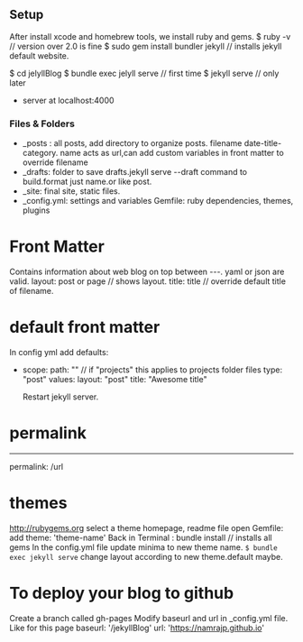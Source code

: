 ## Setup

After install xcode and homebrew tools, we install ruby and gems.
$ ruby -v // version over 2.0 is fine
$ sudo gem install bundler jekyll // installs jekyll default website.

$ cd jelyllBlog
$ bundle exec jelyll serve // first time
$ jekyll serve // only later

- server at localhost:4000

### Files & Folders

- \_posts : all posts, add directory to organize posts. filename date-title-category. name acts as url,can add custom variables in front matter to override filename
- \_drafts: folder to save drafts.jekyll serve --draft command to build.format just name.or like post.
- \_site: final site, static files.
- \_config.yml: settings and variables
  Gemfile: ruby dependencies, themes, plugins

# Front Matter

Contains information about web blog on top between ---.
yaml or json are valid.
layout: post or page // shows layout.
title: title // override default title of filename.

# default front matter

In config yml add
defaults:

- scope:
  path: "" // if "projects" this applies to projects folder files
  type: "post"
  values:
  layout: "post"
  title: "Awesome title"

  Restart jekyll server.

# permalink

---

permalink: /url

# themes

http://rubygems.org
select a theme
homepage, readme file
open Gemfile: add theme: 'theme-name'
Back in Terminal : bundle install // installs all gems
In the config.yml file update minima to new theme name.
`$ bundle exec jekyll serve`
change layout according to new theme.default maybe.

# To deploy your blog to github

Create a branch called gh-pages
Modify baseurl and url in \_config.yml file.
Like for this page
baseurl: '/jekyllBlog'
url: 'https://namrajp.github.io'
